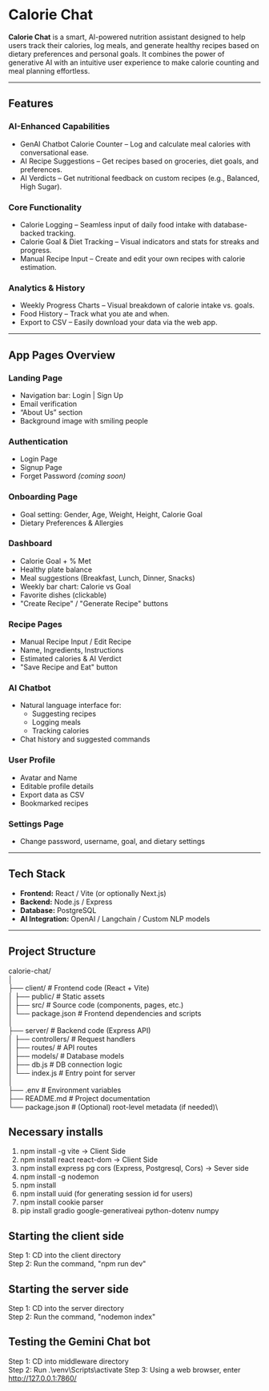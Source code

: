 # Calorie Chat

**Calorie Chat** is a smart, AI-powered nutrition assistant designed to help users track their calories, log meals, and generate healthy recipes based on dietary preferences and personal goals. It combines the power of generative AI with an intuitive user experience to make calorie counting and meal planning effortless.

---

## Features

### AI-Enhanced Capabilities

- GenAI Chatbot Calorie Counter – Log and calculate meal calories with conversational ease.
- AI Recipe Suggestions – Get recipes based on groceries, diet goals, and preferences.
- AI Verdicts – Get nutritional feedback on custom recipes (e.g., Balanced, High Sugar).

### Core Functionality

- Calorie Logging – Seamless input of daily food intake with database-backed tracking.
- Calorie Goal & Diet Tracking – Visual indicators and stats for streaks and progress.
- Manual Recipe Input – Create and edit your own recipes with calorie estimation.

### Analytics & History

- Weekly Progress Charts – Visual breakdown of calorie intake vs. goals.
- Food History – Track what you ate and when.
- Export to CSV – Easily download your data via the web app.

---

## App Pages Overview

### Landing Page

- Navigation bar: Login | Sign Up
- Email verification
- “About Us” section
- Background image with smiling people

### Authentication

- Login Page
- Signup Page
- Forget Password _(coming soon)_

### Onboarding Page

- Goal setting: Gender, Age, Weight, Height, Calorie Goal
- Dietary Preferences & Allergies

### Dashboard

- Calorie Goal + % Met
- Healthy plate balance
- Meal suggestions (Breakfast, Lunch, Dinner, Snacks)
- Weekly bar chart: Calorie vs Goal
- Favorite dishes (clickable)
- "Create Recipe" / "Generate Recipe" buttons

### Recipe Pages

- Manual Recipe Input / Edit Recipe
- Name, Ingredients, Instructions
- Estimated calories & AI Verdict
- "Save Recipe and Eat" button

### AI Chatbot

- Natural language interface for:
  - Suggesting recipes
  - Logging meals
  - Tracking calories
- Chat history and suggested commands

### User Profile

- Avatar and Name
- Editable profile details
- Export data as CSV
- Bookmarked recipes

### Settings Page

- Change password, username, goal, and dietary settings

---

## Tech Stack

- **Frontend:** React / Vite (or optionally Next.js)
- **Backend:** Node.js / Express
- **Database:** PostgreSQL
- **AI Integration:** OpenAI / Langchain / Custom NLP models

---

## Project Structure

calorie-chat/\
│\
├── client/ # Frontend code (React + Vite)\
│ ├── public/ # Static assets\
│ ├── src/ # Source code (components, pages, etc.)\
│ └── package.json # Frontend dependencies and scripts\
│\
├── server/ # Backend code (Express API)\
│ ├── controllers/ # Request handlers\
│ ├── routes/ # API routes\
│ ├── models/ # Database models\
│ ├── db.js # DB connection logic\
│ └── index.js # Entry point for server\
│\
├── .env # Environment variables\
├── README.md # Project documentation\
└── package.json # (Optional) root-level metadata (if needed)\

## Necessary installs

1. npm install -g vite -> Client Side
2. npm install react react-dom -> Client Side
3. npm install express pg cors (Express, Postgresql, Cors) -> Sever side
4. npm install -g nodemon
5. npm install
6. npm install uuid (for generating session id for users)
7. npm install cookie parser
8. pip install gradio google-generativeai python-dotenv numpy

## Starting the client side

Step 1: CD into the client directory\
Step 2: Run the command, "npm run dev"

## Starting the server side

Step 1: CD into the server directory\
Step 2: Run the command, "nodemon index"

## Testing the Gemini Chat bot

Step 1: CD into middleware directory\
Step 2: Run .\venv\Scripts\activate
Step 3: Using a web browser, enter http://127.0.0.1:7860/
